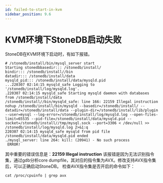 ```yaml
---
id: failed-to-start-in-kvm
sidebar_position: 9.6
---
```


# KVM环境下StoneDB启动失败

StoneDB在KVM环境下启动时，有如下报错。
```shell
# /stonedb/install/bin/mysql_server start
Starting stonedbbasedir::: /stonedb/install/
bindir::: /stonedb/install//bin
datadir::: /stonedb/install/data
mysqld_pid::: /stonedb/install/data/mysqld.pid
...220307 02:14:15 mysqld_safe Logging to '/stonedb/install/log/mysqld.log'.
.220307 02:14:15 mysqld_safe Starting mysqld daemon with databases from /stonedb/install/data
/stonedb/install//bin/mysqld_safe: line 166: 22159 Illegal instruction     nohup /stonedb/install/bin/mysqld --basedir=/stonedb/install/ --datadir=/stonedb/install/data --plugin-dir=/stonedb/install/lib/plugin --user=mysql --log-error=/stonedb/install/log/mysqld.log --open-files-limit=65535 --pid-file=/stonedb/install/data/mysqld.pid --socket=/stonedb/install//tmp/mysql.sock --port=3306 < /dev/null >> /stonedb/install/log/mysqld.log 2>&1:q
220307 02:14:15 mysqld_safe mysqld from pid file /stonedb/install/data/mysqld.pid ended
./mysql_server: line 264: kill: (20941) - No such process
 ERROR!
```
其中重要的错误信息是：**22159 Illegal instruction**
该报错是因为无法识别指令集，通过gdb分析core dumpfile，其对应的指令集为AVX。修改支持AVX指令集后，可以正确启动StoneDB。 
检查AVX指令集是否开启的命令如下：
```shell
cat /proc/cpuinfo | grep avx
```
